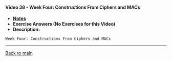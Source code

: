 #### Video 38 - Week Four: Constructions From Ciphers and MACs

- **[Notes](notes.md)**
- **Exercise Answers (No Exercises for this Video)**
- **Description:**

```
Week Four: Constructions From Ciphers and MACs
```

---
 
[Back to main](https://github.com/rot0xd/Coursera/blob/master/Cryptography/I/README.md)

